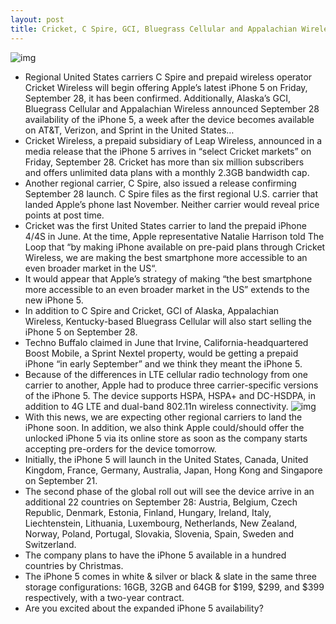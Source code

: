 ```yaml
---
layout: post
title: Cricket, C Spire, GCI, Bluegrass Cellular and Appalachian Wireless landing the iPhone 5 on September 28
---
```

![img](http://media.idownloadblog.com/wp-content/uploads/2012/09/iPhone-5-promo-video-back-black-camera-closeup-001.jpg)
* Regional United States carriers C Spire and prepaid wireless operator Cricket Wireless will begin offering Apple’s latest iPhone 5 on Friday, September 28, it has been confirmed. Additionally, Alaska’s GCI, Bluegrass Cellular and Appalachian Wireless announced September 28 availability of the iPhone 5, a week after the device becomes available on AT&T, Verizon, and Sprint in the United States…
* Cricket Wireless, a prepaid subsidiary of Leap Wireless, announced in a media release that the iPhone 5 arrives in “select Cricket markets” on Friday, September 28. Cricket has more than six million subscribers and offers unlimited data plans with a monthly 2.3GB bandwidth cap.
* Another regional carrier, C Spire, also issued a release confirming September 28 launch. C Spire files as the first regional U.S. carrier that landed Apple’s phone last November. Neither carrier would reveal price points at post time.
* Cricket was the first United States carrier to land the prepaid iPhone 4/4S in June. At the time, Apple representative Natalie Harrison told The Loop that “by making iPhone available on pre-paid plans through Cricket Wireless, we are making the best smartphone more accessible to an even broader market in the US“.
* It would appear that Apple’s strategy of making “the best smartphone more accessible to an even broader market in the US” extends to the new iPhone 5.
* In addition to C Spire and Cricket, GCI of Alaska, Appalachian Wireless, Kentucky-based Bluegrass Cellular will also start selling the iPhone 5 on September 28.
* Techno Buffalo claimed in June that Irvine, California-headquartered Boost Mobile, a Sprint Nextel property, would be getting a prepaid iPhone “in early September” and we think they meant the iPhone 5.
* Because of the differences in LTE cellular radio technology from one carrier to another, Apple had to produce three carrier-specific versions of the iPhone 5. The device supports HSPA, HSPA+ and DC-HSDPA, in addition to 4G LTE and dual-band 802.11n wireless connectivity.
![img](http://media.idownloadblog.com/wp-content/uploads/2012/09/iPhone-5-two-up-front-back-flat-thumbnail.jpg)
* With this news, we are expecting other regional carriers to land the iPhone soon. In addition, we also think Apple could/should offer the unlocked iPhone 5 via its online store as soon as the company starts accepting pre-orders for the device tomorrow.
* Initially, the iPhone 5 will launch in the United States, Canada, United Kingdom, France, Germany, Australia, Japan, Hong Kong and Singapore on September 21.
* The second phase of the global roll out will see the device arrive in an additional 22 countries on September 28: Austria, Belgium, Czech Republic, Denmark, Estonia, Finland, Hungary, Ireland, Italy, Liechtenstein, Lithuania, Luxembourg, Netherlands, New Zealand, Norway, Poland, Portugal, Slovakia, Slovenia, Spain, Sweden and Switzerland.
* The company plans to have the iPhone 5 available in a hundred countries by Christmas.
* The iPhone 5 comes in white & silver or black & slate in the same three storage configurations: 16GB, 32GB and 64GB for $199, $299, and $399 respectively, with a two-year contract.
* Are you excited about the expanded iPhone 5 availability?

